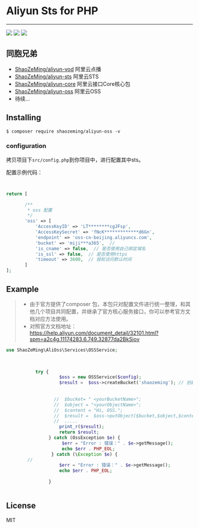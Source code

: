 # Aliyun Sts for PHP

---
[![](https://travis-ci.org/ShaoZeMing/Aliyun-Oss.svg?branch=master)](https://travis-ci.org/ShaoZeMing/Aliyun-Oss) 
[![](https://img.shields.io/packagist/v/ShaoZeMing/aliyun-oss.svg)](https://packagist.org/packages/shaozeming/aliyun-oss) 
[![](https://img.shields.io/packagist/dt/ShaoZeMing/aliyun-oss.svg)](https://packagist.org/packages/stichoza/shaozeming/aliyun-oss)



## 同胞兄弟

- [ShaoZeMing/aliyun-vod](https://github.com/ShaoZeMing/Aliyun-Vod) 阿里云点播
- [ShaoZeMing/aliyun-sts](https://github.com/ShaoZeMing/Aliyun-Sts) 阿里云STS
- [ShaoZeMing/aliyun-core](https://github.com/ShaoZeMing/Aliyun-Core) 阿里云接口Core核心包
- [ShaoZeMing/aliyun-oss](https://github.com/ShaoZeMing/Aliyun-Oss) 阿里云OSS
- 待续...

## Installing

```shell
$ composer require shaozeming/aliyun-oss -v
```

### configuration 

拷贝项目下`src/config.php`到你项目中，进行配置其中sts。

配置示例代码：

```php


return [

       /**
        * oss 配置
        */
       'oss' => [
           'AccessKeyID' => 'LT********cgJFsp',
           'AccessKeySecret' => 'fNcK*************d6Gn',
           'endpoint' => 'oss-cn-beijing.aliyuncs.com',
           'bucket' => 'miji***a365',  //
           'is_cname' => false,  // 是否使用自己绑定域名
           'is_ssl' => false,  // 是否使用https
           'timeout' => 3600,  // 授权访问默认时间
       ]
];


```

## Example

> - 由于官方提供了composer 包，本包只对配置文件进行统一整理，和其他几个项目共同配置，并继承了官方核心服务接口，你可以参考官方文档对应方法使用。
> - 对照官方文档地址：https://help.aliyun.com/document_detail/32101.html?spm=a2c4g.11174283.6.749.32877da2BkSiov



```php
use ShaoZeMing\AliOss\Services\OSSService;

 
    
           try {
                    $oss = new OSSService($config);
                    $result =  $oss->createBucket('shaozeming'); // 创建Bucket
                   
                   
                  //  $bucket= " <yourBucketName>";
                  //  $object = "<yourObjectName>";  
                  //  $content = "Hi, OSS.";
                  //  $result =  $oss->putObject($bucket,$object,$content); // 上传文件
                  //  .....
                    print_r($result);
                    return $result;
                } catch (OssException $e) {
                     $err = "Error : 错误：" . $e->getMessage();
                     echo $err . PHP_EOL;
                 } catch (\Exception $e) {
        //
                    $err = "Error : 错误：" . $e->getMessage();
                    echo $err . PHP_EOL;
        
                }
       


```

## License

MIT

